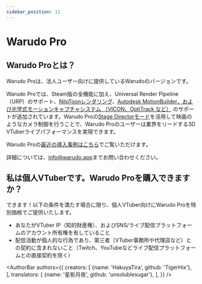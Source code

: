 ```yaml
---
sidebar_position: 11
---
```


# Warudo Pro

## Warudo Proとは？

Warudo Proは、法人ユーザー向けに提供しているWarudoのバージョンです。

Warudo Proでは、Steam版の全機能に加え、Universal Render Pipeline（URP）のサポート、[NiloToonレンダリング](https://github.com/ColinLeung-NiloCat/UnityURPToonLitShaderExample#nilotoonurp-users-creations-public-media-not-nda-contents)、[Autodesk MotionBuilder、および光学式モーションキャプチャシステム （VICON、OptiTrack など）](mocap/motionbuilder) のサポートが追加されています。Warudo Proの[Stage Directorモード](assets/director)を活用して映画のようなカメラ制御を行うことで、Warudo Proのユーザーは業界をリードする3D VTuberライブパフォーマンスを実現できます。

Warudo Proの[最近の導入事例はこちら](https://twitter.com/hakuyalabs/status/1713191982162727037)でご覧いただけます。

詳細については、[info@warudo.app](mailto:info@warudo.app)までお問い合わせください。

## 私は個人VTuberです。Warudo Proを購入できますか？

できます！以下の条件を満たす場合に限り、個人VTuber向けにWarudo Proを特別価格でご提供いたします。

- あなたがVTuber IP（知的財産権）、およびSNS/ライブ配信プラットフォームのアカウント所有権を有していること
- 配信活動が個人的な行為であり、第三者（VTuber事務所や代理店など）との契約に含まれないこと（Twitch、YouTubeなどライブ配信プラットフォームとの直接契約を除く）

<AuthorBar authors={{
  creators: [
    {name: 'HakuyaTira', github: 'TigerHix'},
  ],
  translators: [
    {name: '星影月夜', github: 'unsolublesugar'},
  ],
}} />
